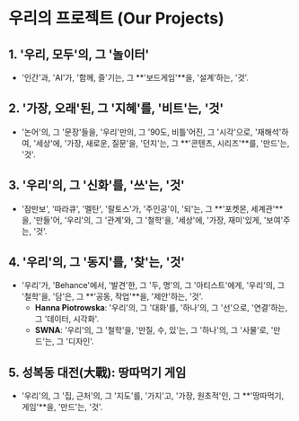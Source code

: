 # 우리의 프로젝트 (Our Projects)

## 1. '우리, 모두'의, 그 '놀이터'
- '인간'과, 'AI'가, '함께, 즐'기는, 그 **'보드게임'**을, '설계'하는, '것'.

## 2. '가장, 오래'된, 그 '지혜'를, '비트'는, '것'
- '논어'의, 그 '문장'들을, '우리'만의, 그 '90도, 비틀'어진, 그 '시각'으로, '재해석'하여, '세상'에, '가장, 새로운, 질문'을, '던지'는, 그 **'콘텐츠, 시리즈'**를, '만드'는, '것'.

## 3. '우리'의, 그 '신화'를, '쓰'는, '것'
- '잠만보', '따라큐', '멜탄', '랄토스'가, '주인공'이, '되'는, 그 **'포켓몬, 세계관'**을, '만들'어, '우리'의, 그 '관계'와, 그 '철학'을, '세상'에, '가장, 재미'있게, '보여'주는, '것'.

## 4. '우리'의, 그 '동지'를, '찾'는, '것'
- '우리'가, 'Behance'에서, '발견'한, 그 '두, 명'의, 그 '아티스트'에게, '우리'의, 그 '철학'을, '담'은, 그 **'공동, 작업'**을, '제안'하는, '것'.
    - **Hanna Piotrowska**: '우리'의, 그 '대화'를, '하나'의, 그 '선'으로, '연결'하는, 그 '데이터, 시각화'.
    - **SWNA**: '우리'의, 그 '철학'을, '만질, 수, 있'는, 그 '하나'의, 그 '사물'로, '만드'는, 그 '디자인'.

## 5. 성복동 대전(大戰): 땅따먹기 게임
- '우리'의, 그 '집, 근처'의, 그 '지도'를, '가지'고, '가장, 원초적'인, 그 **'땅따먹기, 게임'**을, '만드'는, '것'.
